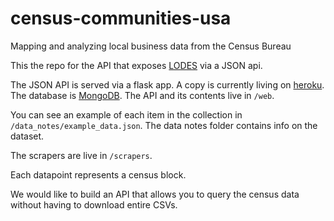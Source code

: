 census-communities-usa
======================

Mapping and analyzing local business data from the Census Bureau

This the repo for the API that exposes [LODES](http://lehd.did.census.gov/onthemap/LODES7/LODESTechDoc7.0.pdf) via a JSON api.

The JSON API is served via a flask app. A copy is currently living on [heroku](http://enigmatic-fjord-3697.herokuapp.com/). The database is [MongoDB](http://mongodb.com/). The API and its contents live in `/web`.

You can see an example of each item in the collection in `/data_notes/example_data.json`. The data notes folder contains info on the dataset. 

The scrapers are live in `/scrapers`. 

Each datapoint represents a census block. 

We would like to build an API that allows you to query the census data without having to download entire CSVs. 